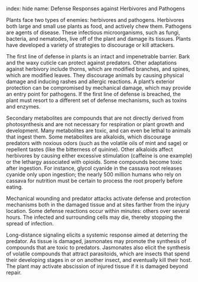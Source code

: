 index: hide
name: Defense Responses against Herbivores and Pathogens

Plants face two types of enemies: herbivores and pathogens. Herbivores both large and small use plants as food, and actively chew them. Pathogens are agents of disease. These infectious microorganisms, such as fungi, bacteria, and nematodes, live off of the plant and damage its tissues. Plants have developed a variety of strategies to discourage or kill attackers.

The first line of defense in plants is an intact and impenetrable barrier. Bark and the waxy cuticle can protect against predators. Other adaptations against herbivory include thorns, which are modified branches, and spines, which are modified leaves. They discourage animals by causing physical damage and inducing rashes and allergic reactions. A plant’s exterior protection can be compromised by mechanical damage, which may provide an entry point for pathogens. If the first line of defense is breached, the plant must resort to a different set of defense mechanisms, such as toxins and enzymes.

Secondary metabolites are compounds that are not directly derived from photosynthesis and are not necessary for respiration or plant growth and development. Many metabolites are toxic, and can even be lethal to animals that ingest them. Some metabolites are alkaloids, which discourage predators with noxious odors (such as the volatile oils of mint and sage) or repellent tastes (like the bitterness of quinine). Other alkaloids affect herbivores by causing either excessive stimulation (caffeine is one example) or the lethargy associated with opioids. Some compounds become toxic after ingestion. For instance, glycol cyanide in the cassava root releases cyanide only upon ingestion; the nearly 500 million humans who rely on cassava for nutrition must be certain to process the root properly before eating.

Mechanical wounding and predator attacks activate defense and protection mechanisms both in the damaged tissue and at sites farther from the injury location. Some defense reactions occur within minutes: others over several hours. The infected and surrounding cells may die, thereby stopping the spread of infection.

Long-distance signaling elicits a systemic response aimed at deterring the predator. As tissue is damaged, jasmonates may promote the synthesis of compounds that are toxic to predators. Jasmonates also elicit the synthesis of volatile compounds that attract parasitoids, which are insects that spend their developing stages in or on another insect, and eventually kill their host. The plant may activate abscission of injured tissue if it is damaged beyond repair.
